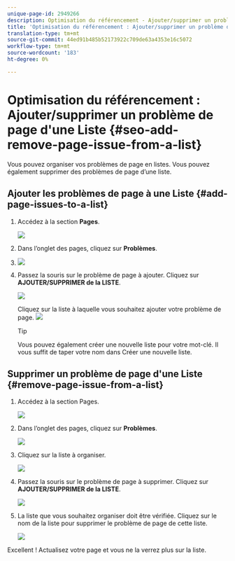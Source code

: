 ```yaml
---
unique-page-id: 2949266
description: Optimisation du référencement - Ajouter/supprimer un problème de page d'une Liste - Documents marketing - Documentation du produit
title: 'Optimisation du référencement : Ajouter/supprimer un problème de page d''une Liste'
translation-type: tm+mt
source-git-commit: 44ed91b485b52173922c709de63a4353e16c5072
workflow-type: tm+mt
source-wordcount: '183'
ht-degree: 0%

---
```



# Optimisation du référencement : Ajouter/supprimer un problème de page d&#39;une Liste {#seo-add-remove-page-issue-from-a-list}

Vous pouvez organiser vos problèmes de page en listes. Vous pouvez également supprimer des problèmes de page d’une liste.

## Ajouter les problèmes de page à une Liste {#add-page-issues-to-a-list}

1. Accédez à la section **Pages**.

   ![](assets/image2014-9-18-14-3a3-3a10.png)

1. Dans l’onglet des pages, cliquez sur **Problèmes**.
1. ![](assets/image2014-9-18-14-3a3-3a18.png)

1. Passez la souris sur le problème de page à ajouter. Cliquez sur **AJOUTER/SUPPRIMER de la LISTE**.

   ![](assets/image2014-9-18-14-3a3-3a40.png)

   Cliquez sur la liste à laquelle vous souhaitez ajouter votre problème de page.
   ![](assets/image2014-9-18-14-3a3-3a44.png)

   >[!TIP]
   >
   >Vous pouvez également créer une nouvelle liste pour votre mot-clé. Il vous suffit de taper votre nom dans Créer une nouvelle liste.

## Supprimer un problème de page d&#39;une Liste {#remove-page-issue-from-a-list}

1. Accédez à la section Pages.

   ![](assets/image2014-9-18-14-3a4-3a8.png)

1. Dans l’onglet des pages, cliquez sur **Problèmes**.

   ![](assets/image2014-9-18-14-3a4-3a22.png)

1. Cliquez sur la liste à organiser.

   ![](assets/image2014-9-18-14-3a4-3a29.png)

1. Passez la souris sur le problème de page à supprimer. Cliquez sur **AJOUTER/SUPPRIMER de la LISTE**.

   ![](assets/image2014-9-18-14-3a4-3a38.png)

1. La liste que vous souhaitez organiser doit être vérifiée. Cliquez sur le nom de la liste pour supprimer le problème de page de cette liste.

   ![](assets/image2014-9-18-14-3a4-3a52.png)

Excellent ! Actualisez votre page et vous ne la verrez plus sur la liste.
